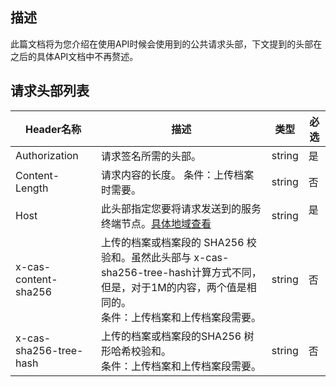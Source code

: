## 描述

此篇文档将为您介绍在使用API时候会使用到的公共请求头部，下文提到的头部在之后的具体API文档中不再赘述。

## 请求头部列表

| Header名称               | 描述                                       | 类型     | 必选   |
| ---------------------- | ---------------------------------------- | ------ | ---- |
| Authorization          | 请求签名所需的头部。                               | string | 是    |
| Content-Length         | 请求内容的长度。  条件：上传档案时需要。                    | string | 否    |
| Host                   | 此头部指定您要将请求发送到的服务终端节点。[具体地域查看](/document/product/572/8727#.E5.9C.B0.E5.9F.9F---region) | string | 是    |
| x-cas-content-sha256   | 上传的档案或档案段的 SHA256 校验和。虽然此头部与 x-cas-sha256-tree-hash计算方式不同，但是，对于1M的内容，两个值是相同的。<br /> 条件：上传档案和上传档案段需要。 | string | 否    |
| x-cas-sha256-tree-hash | 上传的档案或档案段的SHA256 树形哈希校验和。  <br /> 条件：上传档案和上传档案段需要。 | string | 否    |
